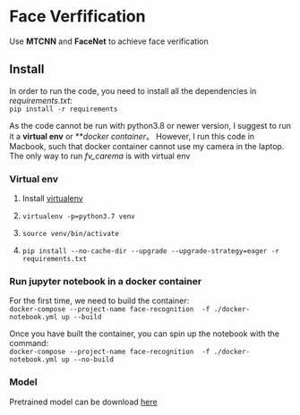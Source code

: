 # Face Verfification

Use **MTCNN** and **FaceNet** to achieve face verification

## Install

In order to run the code, you need to install all the dependencies in *requirements.txt*:  
`pip install -r requirements`

As the code cannot be run with python3.8 or newer version, I suggest to run it a **virtual env** or ***docker container*。
However, I run this code in Macbook, such that docker container cannot use my camera in the laptop.
The only way to run *fv_carema* is with virtual env

### Virtual env

1. Install [virtualenv](https://virtualenv.pypa.io/en/latest/installation.html)  

2. `virtualenv -p=python3.7 venv`  

3. `source venv/bin/activate`

4. `pip install --no-cache-dir --upgrade --upgrade-strategy=eager -r requirements.txt`

### Run jupyter notebook in a docker container

For the first time, we need to build the container:  
`
docker-compose --project-name face-recognition  -f ./docker-notebook.yml up --build
`

Once you have built the container, you can spin up the notebook with the command:  
`
docker-compose --project-name face-recognition  -f ./docker-notebook.yml up --no-build
`


### Model

Pretrained model can be download [here](https://drive.google.com/open?id=1EXPBSXwTaqrSC0OhUdXNmKSh9qJUQ55-)


